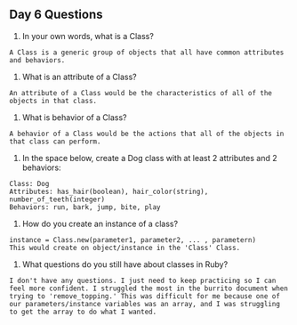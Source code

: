 ## Day 6 Questions

1. In your own words, what is a Class?

```
A Class is a generic group of objects that all have common attributes and behaviors.
```

1. What is an attribute of a Class?

```
An attribute of a Class would be the characteristics of all of the objects in that class.
```

1. What is behavior of a Class?

```
A behavior of a Class would be the actions that all of the objects in that class can perform.
```

1. In the space below, create a Dog class with at least 2 attributes and 2 behaviors:

```
Class: Dog
Attributes: has_hair(boolean), hair_color(string), number_of_teeth(integer)
Behaviors: run, bark, jump, bite, play
```

1. How do you create an instance of a class?

```
instance = Class.new(parameter1, parameter2, ... , parametern)
This would create on object/instance in the 'Class' Class.

```

1. What questions do you still have about classes in Ruby?

```
I don't have any questions. I just need to keep practicing so I can feel more confident. I struggled the most in the burrito document when trying to 'remove_topping.' This was difficult for me because one of our parameters/instance variables was an array, and I was struggling to get the array to do what I wanted. 
```
